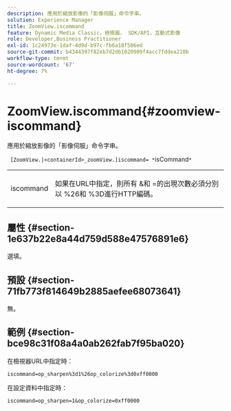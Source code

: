 ```yaml
---
description: 應用於縮放影像的「影像伺服」命令字串。
solution: Experience Manager
title: ZoomView.iscommand
feature: Dynamic Media Classic，檢視器， SDK/API，互動式影像
role: Developer,Business Practitioner
exl-id: 1c24973e-1daf-4d9d-b97c-fb6a18f506ed
source-git-commit: b4344397f82eb7d2d61020909f4acc7fddea210b
workflow-type: tm+mt
source-wordcount: '67'
ht-degree: 7%

---
```


# ZoomView.iscommand{#zoomview-iscommand}

應用於縮放影像的「影像伺服」命令字串。

` [ZoomView.|<containerId>_zoomView.]iscommand= *`isCommand`*`

<table id="table_06B5F795889E402FB6BCEA4D882E1422"> 
 <tbody> 
  <tr> 
   <td colname="col1"> <p> <span class="codeph"><span class="varname"> iscommand</span></span> </p> </td> 
   <td colname="col2"> <p> 如果在URL中指定，則所有<span class="codeph"> &amp;</span>和<span class="codeph"> =</span>的出現次數必須分別以<span class="codeph"> %26</span>和<span class="codeph"> %3D</span>進行HTTP編碼。 </p> </td> 
  </tr> 
 </tbody> 
</table>

## 屬性 {#section-1e637b22e8a44d759d588e47576891e6}

選填。

## 預設 {#section-71fb773f814649b2885aefee68073641}

無。

## 範例 {#section-bce98c31f08a4a0ab262fab7f95ba020}

在檢視器URL中指定時：

`iscommand=op_sharpen%3d1%26op_colorize%3d0xff0000`

在設定資料中指定時：

`iscommand=op_sharpen=1&op_colorize=0xff0000`
